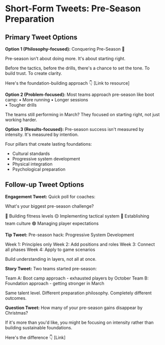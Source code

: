 # Short-Form Tweets: Pre-Season Preparation

## Primary Tweet Options

**Option 1 (Philosophy-focused):**
Conquering Pre-Season 💪

Pre-season isn't about doing more. It's about starting right.

Before the tactics, before the drills, there's a chance to set the tone. To build trust. To create clarity.

Here's the foundation-building approach 👇
[Link to resource]

**Option 2 (Problem-focused):**
Most teams approach pre-season like boot camp:
• More running
• Longer sessions  
• Tougher drills

The teams still performing in March? They focused on starting right, not just working harder.

**Option 3 (Results-focused):**
Pre-season success isn't measured by intensity.
It's measured by intention.

Four pillars that create lasting foundations:
- Cultural standards
- Progressive system development
- Physical integration
- Psychological preparation

## Follow-up Tweet Options

**Engagement Tweet:**
Quick poll for coaches:

What's your biggest pre-season challenge?

🔴 Building fitness levels
🟡 Implementing tactical system
🔵 Establishing team culture
🟢 Managing player expectations

**Tip Tweet:**
Pre-season hack: Progressive System Development

Week 1: Principles only
Week 2: Add positions and roles
Week 3: Connect all phases
Week 4: Apply to game scenarios

Build understanding in layers, not all at once.

**Story Tweet:**
Two teams started pre-season:

Team A: Boot camp approach - exhausted players by October
Team B: Foundation approach - getting stronger in March

Same talent level. Different preparation philosophy. Completely different outcomes.

**Question Tweet:**
How many of your pre-season gains disappear by Christmas?

If it's more than you'd like, you might be focusing on intensity rather than building sustainable foundations.

Here's the difference 👇
[Link]